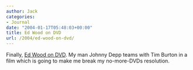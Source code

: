 ```yaml
---
author: Jack
categories:
- Journal
date: "2004-01-17T05:48:03+00:00"
title: Ed Wood on DVD
url: /2004/ed-wood-on-dvd/
---
```


Finally, [Ed Wood on DVD][1]. My man Johnny Depp teams with Tim Burton in a film which is going to make me break my no-more-DVDs resolution.

 [1]: http://video.movies.go.com/edwood/ "Special Edition DVD"